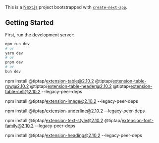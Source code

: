 This is a [Next.js](https://nextjs.org) project bootstrapped with [`create-next-app`](https://nextjs.org/docs/app/api-reference/cli/create-next-app).

## Getting Started

First, run the development server:

```bash
npm run dev
# or
yarn dev
# or
pnpm dev
# or
bun dev
```

npm install @tiptap/extension-table@2.10.2 @tiptap/extension-table-row@2.10.2 @tiptap/extension-table-header@2.10.2 @tiptap/extension-table-cell@2.10.2 --legacy-peer-deps

npm install @tiptap/extension-image@2.10.2 --legacy-peer-deps


npm install @tiptap/extension-underline@2.10.2 --legacy-peer-deps


npm install @tiptap/extension-text-style@2.10.2 @tiptap/extension-font-family@2.10.2 --legacy-peer-deps

npm install @tiptap/extension-heading@2.10.2 --legacy-peer-deps
